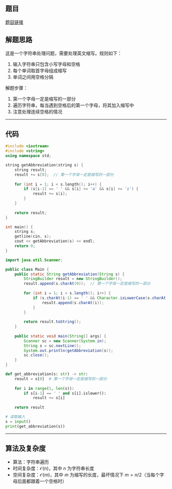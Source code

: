 ## 题目
[题目链接](https://www.nowcoder.com/practice/45083499b8c5404fb1db44c6ea4f170a?tpId=182&tqId=167213&sourceUrl=/exam/oj&channenl=wgithub&fromPut=wgithub)

## 解题思路

这是一个字符串处理问题，需要处理英文缩写。规则如下：
1. 输入字符串只包含小写字母和空格
2. 每个单词取首字母组成缩写
3. 单词之间用空格分隔

解题步骤：
1. 第一个字母一定是缩写的一部分
2. 遍历字符串，每当遇到空格后的第一个字母，将其加入缩写中
3. 注意处理连续空格的情况

---

## 代码

```cpp []
#include <iostream>
#include <string>
using namespace std;

string getAbbreviation(string s) {
    string result;
    result += s[0];  // 第一个字母一定是缩写的一部分
    
    for (int i = 1; i < s.length(); i++) {
        if (s[i-1] == ' ' && s[i] >= 'a' && s[i] <= 'z') {
            result += s[i];
        }
    }
    
    return result;
}

int main() {
    string s;
    getline(cin, s);
    cout << getAbbreviation(s) << endl;
    return 0;
}
```

```java []
import java.util.Scanner;

public class Main {
    public static String getAbbreviation(String s) {
        StringBuilder result = new StringBuilder();
        result.append(s.charAt(0));  // 第一个字母一定是缩写的一部分
        
        for (int i = 1; i < s.length(); i++) {
            if (s.charAt(i-1) == ' ' && Character.isLowerCase(s.charAt(i))) {
                result.append(s.charAt(i));
            }
        }
        
        return result.toString();
    }
    
    public static void main(String[] args) {
        Scanner sc = new Scanner(System.in);
        String s = sc.nextLine();
        System.out.println(getAbbreviation(s));
        sc.close();
    }
}
```

```python []
def get_abbreviation(s: str) -> str:
    result = s[0]  # 第一个字母一定是缩写的一部分
    
    for i in range(1, len(s)):
        if s[i-1] == ' ' and s[i].islower():
            result += s[i]
            
    return result

# 读取输入
s = input()
print(get_abbreviation(s))
```

---

## 算法及复杂度
- 算法：字符串遍历
- 时间复杂度：$\mathcal{O}(n)$，其中 $n$ 为字符串长度
- 空间复杂度：$\mathcal{O}(m)$，其中 $m$ 为缩写的长度，最坏情况下 $m=n/2$（当每个字母后面都跟着一个空格时）
